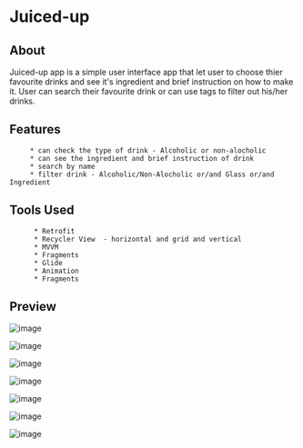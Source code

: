 # Juiced-up

## About
Juiced-up app is a simple user interface app that let user to choose thier favourite drinks and see it's ingredient and brief instruction on how to make it. User can
search their favourite drink or can use tags to filter out his/her drinks.

## Features
         * can check the type of drink - Alcoholic or non-alocholic
         * can see the ingredient and brief instruction of drink
         * search by name
         * filter drink - Alcoholic/Non-Alocholic or/and Glass or/and Ingredient
       
 ## Tools Used
          * Retrofit
          * Recycler View  - horizontal and grid and vertical
          * MVVM
          * Fragments
          * Glide
          * Animation
          * Fragments
          
          
          
## Preview          

![image](https://user-images.githubusercontent.com/67794908/168463233-760bf519-2bff-47bb-9c4e-1bc2df6808e1.png)


![image](https://user-images.githubusercontent.com/67794908/168463254-0f1a3a51-518e-4862-a712-9968987f052d.png)


![image](https://user-images.githubusercontent.com/67794908/168463285-687d6848-3b51-4422-ba90-fdabaedea2a0.png)


![image](https://user-images.githubusercontent.com/67794908/168463293-7c1771f7-b98d-4f09-a1ff-4fff70d64185.png)


![image](https://user-images.githubusercontent.com/67794908/168463331-4a1419e4-ab96-4909-8533-edf4e80e5385.png)


![image](https://user-images.githubusercontent.com/67794908/168463313-cb3c9ddd-3277-4a84-9422-1e23e42bd3bd.png)


![image](https://user-images.githubusercontent.com/67794908/168463352-2e36eb43-accb-41d0-b70b-30873b990975.png)




